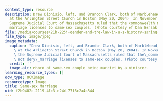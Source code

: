 ```yaml
---
content_type: resource
description: Drew Dionisio, left, and Brandon Clark, both of Marblehead, MA, are married
  at the Arlington Street Church in Boston (May 20, 2004). In November of 2003, the
  Supreme Judicial Court of Massachusetts ruled that the commonwealth may not deny
  marriage licenses to same-sex couples. (Photo courtesy of Dan Bersak.)
file: /media/courses/21h-225j-gender-and-the-law-in-u-s-history-spring-2004/f2b9402e211947c3e24d77f3c2a4c844_21h-225js04.jpg
file_type: image/jpeg
image_metadata:
  caption: "Drew Dionisio, left, and Brandon Clark, both of Marblehead, MA, are married\
    \ at the Arlington Street Church in Boston (May 20, 2004). In November of 2003,\
    \ the Supreme Judicial Court of Massachusetts ruled that the\_commonwealth may\
    \ not deny\_marriage licenses to same-sex couples. (Photo courtesy of Dan Bersak.)"
  credit: ''
  image-alt: Photo of same-sex couple being married by a minister.
learning_resource_types: []
ocw_type: OCWImage
resourcetype: Image
title: Same-sex Marriage
uid: f2b9402e-2119-47c3-e24d-77f3c2a4c844
---
```

